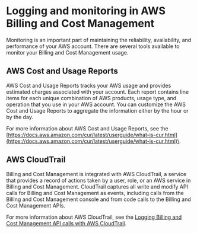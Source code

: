 # Logging and monitoring in AWS Billing and Cost Management<a name="billing-security-logging"></a>

Monitoring is an important part of maintaining the reliability, availability, and performance of your AWS account\. There are several tools available to monitor your Billing and Cost Management usage\.

## AWS Cost and Usage Reports<a name="billing-security-logging-cur"></a>

AWS Cost and Usage Reports tracks your AWS usage and provides estimated charges associated with your account\. Each report contains line items for each unique combination of AWS products, usage type, and operation that you use in your AWS account\. You can customize the AWS Cost and Usage Reports to aggregate the information either by the hour or by the day\.

For more information about AWS Cost and Usage Reports, see the [https://docs.aws.amazon.com/cur/latest/userguide/what-is-cur.html](https://docs.aws.amazon.com/cur/latest/userguide/what-is-cur.html)\.

## AWS CloudTrail<a name="billing-security-logging-cloudtrail"></a>

Billing and Cost Management is integrated with AWS CloudTrail, a service that provides a record of actions taken by a user, role, or an AWS service in Billing and Cost Management\. CloudTrail captures all write and modify API calls for Billing and Cost Management as events, including calls from the Billing and Cost Management console and from code calls to the Billing and Cost Management APIs\.

For more information about AWS CloudTrail, see the [Logging Billing and Cost Management API calls with AWS CloudTrail](logging-using-cloudtrail.md)\.